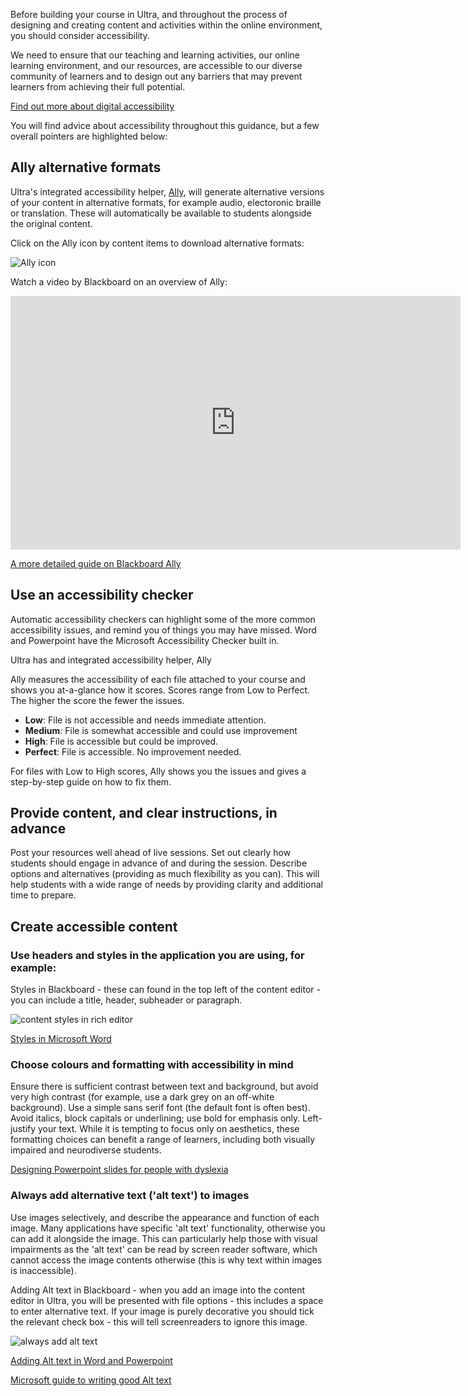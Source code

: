 Before building your course in Ultra, and throughout the process of designing and creating content and activities within the online environment, you should consider accessibility.

We need to ensure that our teaching and learning activities, our online learning environment, and our resources, are accessible to our diverse community of learners and to design out any barriers that may prevent learners from achieving their full potential.  

[Find out more about digital accessibility](https://intranet.cardiff.ac.uk/staff/supporting-your-work/teach-and-support-students/support-students/disabled-students/disabled-students-and-accessibility)

You will find advice about accessibility throughout this guidance, but a few overall pointers are highlighted below:

## Ally alternative formats

Ultra's integrated accessibility helper, [Ally](https://help.blackboard.com/Ally/Ally_for_LMS/Instructor), will generate alternative versions of your content in alternative formats, for example audio, electoronic braille or translation. These will automatically be available to students alongside the original content. 

Click on the Ally icon by content items to download alternative formats:

![Ally icon](https://xerte.cardiff.ac.uk/USER-FILES/18321-wdmsev-site/media/image(95).png)

Watch a video by Blackboard on an overview of Ally:

<iframe width="720" height="406" src="https://www.youtube.com/embed/CnuM8NFvu_M" title="Overview for Instructors of Ally for Learning Management Systems" frameborder="0" allow="accelerometer; autoplay; clipboard-write; encrypted-media; gyroscope; picture-in-picture; web-share" allowfullscreen></iframe>

[A more detailed guide on Blackboard Ally](https://xerte.cardiff.ac.uk/play_12947#home)

## Use an accessibility checker 

Automatic accessibility checkers can highlight some of the more common accessibility issues, and remind you of things you may have missed. Word and Powerpoint have the Microsoft Accessibility Checker built in.

Ultra has and integrated accessibility helper, Ally 

Ally measures the accessibility of each file attached to your course and shows you at-a-glance how it scores. Scores range from Low to Perfect. The higher the score the fewer the issues.

- **Low**: File is not accessible and needs immediate attention.
- **Medium**: File is somewhat accessible and could use improvement
- **High**: File is accessible but could be improved.
- **Perfect**: File is accessible. No improvement needed.

For files with Low to High scores, Ally shows you the issues and gives a step-by-step guide on how to fix them.

## Provide content, and clear instructions, in advance

Post your resources well ahead of live sessions. Set out clearly how students should engage in advance of and during the session. Describe options and alternatives (providing as much flexibility as you can). This will help students with a wide range of needs by providing clarity and additional time to prepare.


## Create accessible content

### Use headers and styles in the application you are using, for example:

Styles in Blackboard - these can found in the top left of the content editor - you can include a title, header, subheader or paragraph.

![content styles in rich editor](https://xerte.cardiff.ac.uk/USER-FILES/18321-wdmsev-site/media/image-20220919153510-1.png)

[Styles in Microsoft Word](https://support.microsoft.com/en-us/office/apply-styles-f8b96097-4d25-4fac-8200-6139c8093109)

### Choose colours and formatting with accessibility in mind

Ensure there is sufficient contrast between text and background, but avoid very high contrast (for example, use a dark grey on an off-white background). Use a simple sans serif font (the default font is often best). Avoid italics, block capitals or underlining; use bold for emphasis only. Left-justify your text. While it is tempting to focus only on aesthetics, these formatting choices can benefit a range of learners, including both visually impaired and neurodiverse students. 

[Designing Powerpoint slides for people with dyslexia](https://support.microsoft.com/en-au/office/video-design-slides-for-people-with-dyslexia-a2158953-84d7-4894-8f6c-1c9968709041)

### Always add alternative text ('alt text') to images

Use images selectively, and describe the appearance and function of each image. Many applications have specific 'alt text' functionality, otherwise you can add it alongside the image. This can particularly help those with visual impairments as the 'alt text' can be read by screen reader software, which cannot access the image contents otherwise (this is why text within images is inaccessible). 

Adding Alt text in Blackboard - when you add an image into the content editor in Ultra, you will be presented with file options - this includes a space to enter alternative text. If your image is purely decorative you should tick the relevant check box - this will tell screenreaders to ignore this image.

![always add alt text](https://xerte.cardiff.ac.uk/USER-FILES/18321-wdmsev-site/media/image-20220919154030-2.png)

[Adding Alt text in Word and Powerpoint](https://support.microsoft.com/en-us/office/add-alternative-text-to-a-shape-picture-chart-smartart-graphic-or-other-object-44989b2a-903c-4d9a-b742-6a75b451c669#PickTab=Windows)

[Microsoft guide to writing good Alt text](https://support.microsoft.com/en-us/office/everything-you-need-to-know-to-write-effective-alt-text-df98f884-ca3d-456c-807b-1a1fa82f5dc2)